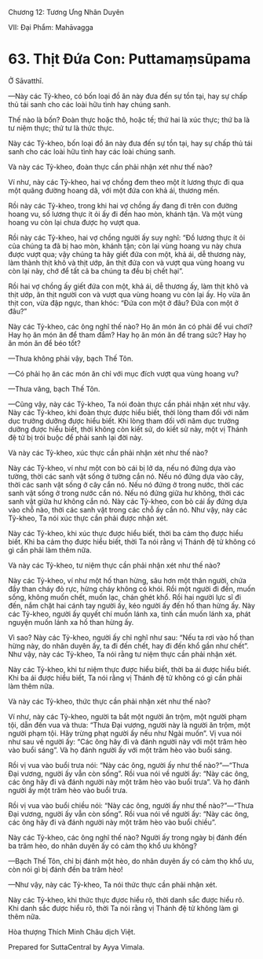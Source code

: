  

Chương 12: Tương Ưng Nhân Duyên

VII: Ðại Phẩm: Mahāvagga

# 63\. Thịt Ðứa Con: Puttamaṃsūpama

Ở Sāvatthī.

—Này các Tỷ-kheo, có bốn loại đồ ăn này đưa đến sự tồn tại, hay sự chấp thủ tái sanh cho các loài hữu tình hay chúng sanh.

Thế nào là bốn? Ðoàn thực hoặc thô, hoặc tế; thứ hai là xúc thực; thứ ba là tư niệm thực; thứ tư là thức thực.

Này các Tỷ-kheo, bốn loại đồ ăn này đưa đến sự tồn tại, hay sự chấp thủ tái sanh cho các loài hữu tình hay các loài chúng sanh.

Và này các Tỷ-kheo, đoàn thực cần phải nhận xét như thế nào?

Ví như, này các Tỷ-kheo, hai vợ chồng đem theo một ít lương thực đi qua một quãng đường hoang dã, với một đứa con khả ái, thương mến.

Rồi này các Tỷ-kheo, trong khi hai vợ chồng ấy đang đi trên con đường hoang vu, số lương thực ít ỏi ấy đi đến hao mòn, khánh tận. Và một vùng hoang vu còn lại chưa được họ vượt qua.

Rồi này các Tỷ-kheo, hai vợ chồng người ấy suy nghĩ: “Ðồ lương thực ít ỏi của chúng ta đã bị hao mòn, khánh tận; còn lại vùng hoang vu này chưa được vượt qua; vậy chúng ta hãy giết đứa con một, khả ái, dễ thương này, làm thành thịt khô và thịt ướp, ăn thịt đứa con và vượt qua vùng hoang vu còn lại này, chớ để tất cả ba chúng ta đều bị chết hại”.

Rồi hai vợ chồng ấy giết đứa con một, khả ái, dễ thương ấy, làm thịt khô và thịt ướp, ăn thịt người con và vượt qua vùng hoang vu còn lại ấy. Họ vừa ăn thịt con, vừa đập ngực, than khóc: “Ðứa con một ở đâu? Ðứa con một ở đâu?”

Này các Tỷ-kheo, các ông nghĩ thế nào? Họ ăn món ăn có phải để vui chơi? Hay họ ăn món ăn để tham đắm? Hay họ ăn món ăn để trang sức? Hay họ ăn món ăn để béo tốt?

—Thưa không phải vậy, bạch Thế Tôn.

—Có phải họ ăn các món ăn chỉ với mục đích vượt qua vùng hoang vu?

—Thưa vâng, bạch Thế Tôn.

—Cũng vậy, này các Tỷ-kheo, Ta nói đoàn thực cần phải nhận xét như vậy. Này các Tỷ-kheo, khi đoàn thực được hiểu biết, thời lòng tham đối với năm dục trưởng dưỡng được hiểu biết. Khi lòng tham đối với năm dục trưởng dưỡng được hiểu biết, thời không còn kiết sử, do kiết sử này, một vị Thánh đệ tử bị trói buộc để phải sanh lại đời này.

Và này các Tỷ-kheo, xúc thực cần phải nhận xét như thế nào?

Này các Tỷ-kheo, ví như một con bò cái bị lở da, nếu nó đứng dựa vào tường, thời các sanh vật sống ở tường cắn nó. Nếu nó đứng dựa vào cây, thời các sanh vật sống ở cây cắn nó. Nếu nó đứng ở trong nước, thời các sanh vật sống ở trong nước cắn nó. Nếu nó đứng giữa hư không, thời các sanh vật giữa hư không cắn nó. Này các Tỷ-kheo, con bò cái ấy đứng dựa vào chỗ nào, thời các sanh vật trong các chỗ ấy cắn nó. Như vậy, này các Tỷ-kheo, Ta nói xúc thực cần phải được nhận xét.

Này các Tỷ-kheo, khi xúc thực được hiểu biết, thời ba cảm thọ được hiểu biết. Khi ba cảm thọ được hiểu biết, thời Ta nói rằng vị Thánh đệ tử không có gì cần phải làm thêm nữa.

Và này các Tỷ-kheo, tư niệm thực cần phải nhận xét như thế nào?

Này các Tỷ-kheo, ví như một hố than hừng, sâu hơn một thân người, chứa đầy than cháy đỏ rực, hừng cháy không có khói. Rồi một người đi đến, muốn sống, không muốn chết, muốn lạc, chán ghét khổ. Rồi hai người lực sĩ đi đến, nắm chặt hai cánh tay người ấy, kéo người ấy đến hố than hừng ấy. Này các Tỷ-kheo, người ấy quyết chí muốn lánh xa, tinh cần muốn lánh xa, phát nguyện muốn lánh xa hố than hừng ấy.

Vì sao? Này các Tỷ-kheo, người ấy chỉ nghĩ như sau: “Nếu ta rơi vào hố than hừng này, do nhân duyên ấy, ta đi đến chết, hay đi đến khổ gần như chết”. Như vậy, này các Tỷ-kheo, Ta nói rằng tư niệm thực cần phải nhận xét.

Này các Tỷ-kheo, khi tư niệm thực được hiểu biết, thời ba ái được hiểu biết. Khi ba ái được hiểu biết, Ta nói rằng vị Thánh đệ tử không có gì cần phải làm thêm nữa.

Và này các Tỷ-kheo, thức thực cần phải nhận xét như thế nào?

Ví như, này các Tỷ-kheo, người ta bắt một người ăn trộm, một người phạm tội, dẫn đến vua và thưa: “Thưa Ðại vương, người này là người ăn trộm, một người phạm tội. Hãy trừng phạt người ấy nếu như Ngài muốn”. Vị vua nói như sau về người ấy: “Các ông hãy đi và đánh người này với một trăm hèo vào buổi sáng”. Và họ đánh người ấy với một trăm hèo vào buổi sáng.

Rồi vị vua vào buổi trưa nói: “Này các ông, người ấy như thế nào?”—“Thưa Ðại vương, người ấy vẫn còn sống”. Rồi vua nói về người ấy: “Này các ông, các ông hãy đi và đánh người này một trăm hèo vào buổi trưa”. Và họ đánh người ấy một trăm hèo vào buổi trưa.

Rồi vị vua vào buổi chiều nói: “Này các ông, người ấy như thế nào?”—“Thưa Ðại vương, người ấy vẫn còn sống”. Rồi vua nói về người ấy: “Này các ông, các ông hãy đi và đánh người này một trăm hèo vào buổi chiều”.

Này các Tỷ-kheo, các ông nghĩ thế nào? Người ấy trong ngày bị đánh đến ba trăm hèo, do nhân duyên ấy có cảm thọ khổ ưu không?

—Bạch Thế Tôn, chỉ bị đánh một hèo, do nhân duyên ấy có cảm thọ khổ ưu, còn nói gì bị đánh đến ba trăm hèo!

—Như vậy, này các Tỷ-kheo, Ta nói thức thực cần phải nhận xét.

Này các Tỷ-kheo, khi thức thực đựơc hiểu rõ, thời danh sắc được hiểu rõ. Khi danh sắc được hiểu rõ, thời Ta nói rằng vị Thánh đệ tử không làm gì thêm nữa.

Hòa thượng Thích Minh Châu dịch Việt.

Prepared for SuttaCentral by Ayya Vimala.